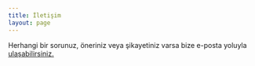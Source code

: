 ```yaml
---
title: İletişim
layout: page
---
```


Herhangi bir sorunuz, öneriniz veya şikayetiniz varsa bize e-posta yoluyla [ulaşabilirsiniz.](mailto:acikbilimtt@gmail.com)

<!-- If you are having any problems, any questions or suggestions, feel free to [tweet at me](https://twitter.com/intent/tweet?text=%40paululele), or [file a GitHub issue](https://github.com/lenpaul/lagrange/issues/new) -->
